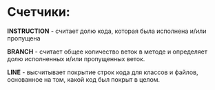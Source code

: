 # Счетчики:

**INSTRUCTION** - считает долю кода, которая была исполнена и/или пропущена

**BRANCH** - считает общее количество веток в методе и определяет долю исполненных и/или пропущенных веток.

**LINE** - высчитывает покрытие строк кода для классов и файлов, основанное на том, какой код был покрыт в целом.



